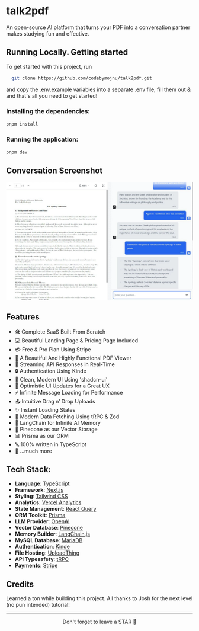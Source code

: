 # talk2pdf

An open-source AI platform that turns your PDF into a conversation partner makes studying fun and effective.

## Running Locally. Getting started

To get started with this project, run

```bash
  git clone https://github.com/codebymojnu/talk2pdf.git
```

and copy the .env.example variables into a separate .env file, fill them out & and that's all you need to get started!

### Installing the dependencies:

```bash
pnpm install
```

### Running the application:

```bash
pnpm dev
```

## Conversation Screenshot

[![conversation screenshot](/imagesReadMe/dashboard-preview.png "code by mojnu")](https://github.com/codebymojnu)

## Features

- 🛠️ Complete SaaS Built From Scratch
- 💻 Beautiful Landing Page & Pricing Page Included
- 💳 Free & Pro Plan Using Stripe
- 📄 A Beautiful And Highly Functional PDF Viewer
- 🔄 Streaming API Responses in Real-Time
- 🔒 Authentication Using Kinde
- 🎨 Clean, Modern UI Using 'shadcn-ui'
- 🚀 Optimistic UI Updates for a Great UX
- ⚡ Infinite Message Loading for Performance
- 📤 Intuitive Drag n’ Drop Uploads
- ✨ Instant Loading States
- 🔧 Modern Data Fetching Using tRPC & Zod
- 🧠 LangChain for Infinite AI Memory
- 🌲 Pinecone as our Vector Storage
- 📊 Prisma as our ORM
- 🔤 100% written in TypeScript
- 🎁 ...much more

## Tech Stack:

- **Language**: [TypeScript](https://www.typescriptlang.org)
- **Framework**: [Next.js](https://nextjs.org)
- **Styling**: [Tailwind CSS](https://tailwindcss.com)
- **Analytics**: [Vercel Analytics](https://vercel.com/analytics)
- **State Management**: [React Query](https://www.npmjs.com/package/@tanstack/react-query)
- **ORM Toolkit**: [Prisma](https://www.prisma.io/docs/concepts/overview/what-is-prisma)
- **LLM Provider**: [OpenAI](https://platform.openai.com/docs/overview)
- **Vector Database**: [Pinecone](https://docs.pinecone.io/docs/overview)
- **Memory Builder**: [LangChain.js](https://js.langchain.com/docs/get_started/introduction)
- **MySQL Database**: [MariaDB](https://mariadb.com/docs/)
- **Authentication**: [Kinde](https://kinde.com/docs/developer-tools/nextjs-sdk)
- **File Hosting**: [UploadThing](https://docs.uploadthing.com)
- **API Typesafety**: [tRPC](https://trpc.io/docs)
- **Payments**: [Stripe](https://stripe.com/docs/payments)

## Credits

Learned a ton while building this project. All thanks to Josh for the next level (no pun intended) tutorial!

<hr />

<div align="center">Don't forget to leave a STAR 🌟</div>
